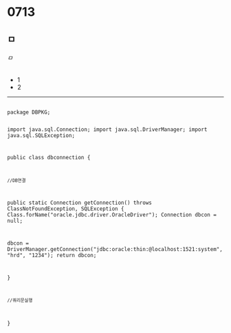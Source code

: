 # 0713
## ㅁ
###### ㅁ

- 1
- 2

<hr/>
<pre><code>
package DBPKG;

import java.sql.Connection;
import java.sql.DriverManager;
import java.sql.SQLException;

public class dbconnection {

	//DB연결
public static Connection getConnection() throws ClassNotFoundException, SQLException {
Class.forName("oracle.jdbc.driver.OracleDriver");
Connection dbcon = null;
		
dbcon = DriverManager.getConnection("jdbc:oracle:thin:@localhost:1521:system", "hrd", "1234");
return dbcon;


}
	
	//쿼리문실행

}
</code></pre>
